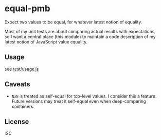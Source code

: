 ﻿
<!--#echo json="package.json" key="name" underline="=" -->
equal-pmb
=========
<!--/#echo -->

<!--#echo json="package.json" key="description" -->
Expect two values to be equal, for whatever latest notion of equality.
<!--/#echo -->


Most of my unit tests are about comparing actual results with expectations,
so I want a central place (this module) to maintain a code description of
my latest notion of JavaScript value equality.



Usage
-----

see [test/usage.js](test/usage.js)

<!--!#include file="test/usage.js" start="  //#u" stop="  //#r"
  outdent="  " code="javascript" -->
<!--/include-->



Caveats
-------

* `NaN` is treated as self-equal for top-level values.
  I consider this a feature.
  Future versions may treat it self-equal even when deep-comparing containers.



<!--#toc stop="scan" -->


License
-------
<!--#echo json="package.json" key=".license" -->
ISC
<!--/#echo -->
